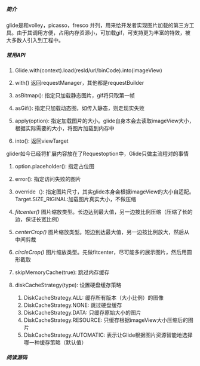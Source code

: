 ##### 简介
glide是和volley，picasso，fresco 并列，用来给开发者实现图片加载的第三方工具。由于其调用方便，占用内存资源小，可加载gif，可支持更为丰富的特效，被大多数人引入到工程中。

##### 常用API
1. Glide.with(context).load(resId/url/binCode).into(imageView)
2. with()				返回requestManager，其他都是requestBuilder

3. asBitmap():			指定只加载静态图片，gif将只取第一帧
4. asGif():				指定只加载动态图，如传入静态，则走现实失败
5. apply(option):		指定加载图片的大小。glide自身本会去读取imageView大小，根据实际需要的大小，将图片加载到内存中
6. into():				返回viewTarget



glider如今已经将扩展内容放在了Requestoption中，Glide只做主流程对的事情
1. option.placeholder():		指定占位图
2. error():						指定访问失败的图片
3. override（):					指定图片尺寸，其实glide本身会根据imageView的大小自适配。Target.SIZE_RIGINAL:加载图片真实大小，不做压缩
4. *fitcenter()*				图片缩放类型。长边达到最大值，另一边按比例压缩（压缩了长的边，保证长宽比例）
5. *centerCrop()*				图片缩放类型。短边到达最大值，另一边按比例放大，然后从中间剪裁
6. *circleCrop()*				图片缩放类型。先做fitcenter，尽可能多的展示图片，然后用圆形截取

7. skipMemoryCache(true):		跳过内存缓存
8. diskCacheStrategy(type):			设置硬盘缓存策略
	1. DiskCacheStrategy.ALL:		缓存所有版本（大小比例）的图像
	2. DiskCacheStrategy.NONE:		跳过硬盘缓存
	3. DiskCacheStrategy.DATA:		只缓存原始大小的图片
	4. DiskCacheStrategy.RESOURCE:	只缓存根据imageView大小压缩后的图片
	5. DiskCacheStrategy.AUTOMATIC:	表示让Glide根据图片资源智能地选择哪一种缓存策略（默认值）


##### 阅读源码









